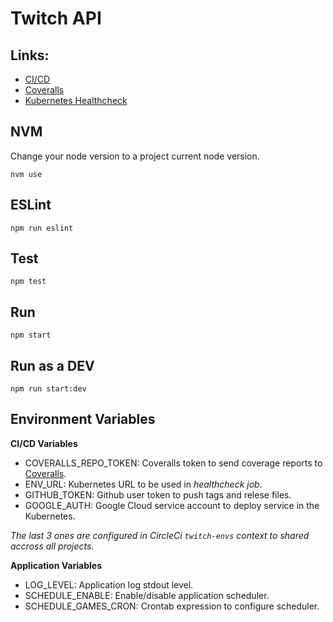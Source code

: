 Twitch API
=====================

## Links:
- [CI/CD](https://circleci.com/gh/fabiohbarbosa/twitch-api)
- [Coveralls](https://coveralls.io/github/fabiohbarbosa/twitch-api?branch=master)
- [Kubernetes Healthcheck](http://35.244.227.171/api/healthcheck)

## NVM
Change your node version to a project current node version.

`nvm use`

## ESLint
`npm run eslint`

## Test
`npm test`


## Run
`npm start`

## Run as a DEV
`npm run start:dev`

## Environment Variables

**CI/CD Variables**

- COVERALLS_REPO_TOKEN: Coveralls token to send coverage reports to [Coveralls](https://coveralls.io).
- ENV_URL: Kubernetes URL to be used in *healthcheck job*.
- GITHUB_TOKEN: Github user token to push tags and relese files.
- GOOGLE_AUTH: Google Cloud service account to deploy service in the Kubernetes.

*The last 3 ones are configured in CircleCi `twitch-envs` context to shared accross all projects.*

**Application Variables**

- LOG_LEVEL: Application log stdout level.
- SCHEDULE_ENABLE: Enable/disable application scheduler.
- SCHEDULE_GAMES_CRON: Crontab expression to configure scheduler.
